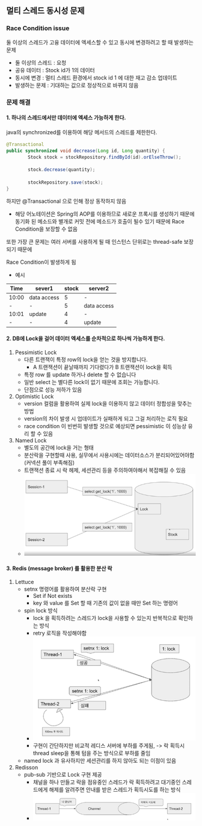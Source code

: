 ## 멀티 스레드 동시성 문제


### Race Condition issue
둘 이상의 스레드가 고융 데이터에 엑세스할 수 있고 동시에 변경하려고 할 때 발생하는 문제

- 둘 이상의 스레드 : 요청
- 공유 데이터 : Stock id가 1의 데이터 
- 동시에 변경 : 멀티 스레드 환경에서 stock id 1 에 대한 재고 감소 업데이트
- 발생하는 문제 : 기대하는 값으로 정상적으로 바뀌지 않음

### 문제 해결

#### 1. 하나의 스레드에서만 데이터에 엑세스 가능하게 한다.

java의 synchronized를 이용하여 해당 메서드의 스레드를 제한한다. 

```java
@Transactional
public synchronized void decrease(Long id, Long quantity) {
        Stock stock = stockRepository.findById(id).orElseThrow();

        stock.decrease(quantity);

        stockRepository.save(stock);
}
```

하지만 @Transactional 으로 인해 정상 동작하지 않음

- 해당 어노테이션은 Spring의 AOP를 이용하므로 새로운 프록시를 생성하기 때문에 동기화 된 메소드와 별개로 커밋 전에 메소드가 호출이 될수 있기 때문에 Race Condition을 보장할 수 없음

또한 가장 큰 문제는 여러 서버를 사용하게 될 때 인스턴스 단위로는 thread-safe 보장되기 때문에

Race Condition이 발생하게 됨
- 예시

| Time  | sever1      | stock | server2     |
|-------|-------------|-------|-------------|
| 10:00 | data access | 5     | -           |
| -     | -           | 5     | data access |
| 10:01 | update      | 4     | -           |
| -     | -           | 4     | update      |

#### 2. DB에 Lock을 걸어 데이터 엑세스를 순차적으로 하나씩 가능하게 한다.

1. Pessimistic Lock
   - 다른 트랜잭이 특정 row의 lock을 얻는 것을 방지합니다.
     - A 트랜잭션이 끝날때까지 기다렸다가 B 트랜잭션이 lock을 획득
   - 특정 row 를 update 하거나 delete 할 수 없습니다
   - 일반 select 는 별다른 lock이 없기 때문에 조회는 가능합니다.
   - 단점으로 성능 저하가 있음
2. Optimistic Lock
   - version 컬럼을 활용하여 실제 lock을 이용하지 않고 데이터 정합성을 맞추는 방법
   - version의 차이 발생 시 업데이트가 실패하게 되고 그걸 처리하는 로직 필요
   - race condition 이 빈번히 발생할 것으로 예상되면 pessimistic 이 성능상 유리 할 수 있음
3. Named Lock
   - 별도의 공간에 lock을 거는 형태
   - 분산락을 구현할때 사용, 실무에서 사용시에는 데이터소스가 분리되어있어야함 (커넥션 풀이 부족해짐)
   - 트랜잭션 종료 시 락 헤제, 세션관리 등을 주의하여야해서 복잡해질 수 있음
   - ![](src/main/resources/images/named-lock-1.png)

#### 3. Redis (message broker) 를 활용한 분산 락

1. Lettuce
   - setnx 명령어를 활용하여 분산락 구현
     - Set if Not exists
     - key 와 value 를 Set 할 때 기존의 값이 없을 때만 Set 하는 명령어
   - spin lock 방식
     - lock 을 획득하려는 스레드가 lock을 사용할 수 있는지 반복적으로 확인하는 방식
     - retry 로직을 작성해야함
     - ![](src/main/resources/images/redis-lettuce-1.png)
     - 구현이 간단하지만 비교적 레디스 서버에 부하를 주게됨, -> 락 획득시 thread sleep을 통해 텀을 주는 방식으로 부하를 줄임
   - named lock 과 유사하지만 세션관리를 하지 않아도 되는 이점이 있음
2. Redisson
   - pub-sub 기반으로 Lock 구현 제공
     - 채널을 하나 만들고 락을 점유중인 스레드가 락 획득하려고 대기중인 스레드에게 해제를 알려주면 안내를 받은 스레드가 획득시도를 하는 방식
     - ![](src/main/resources/images/redis-redisson-1.png)
 